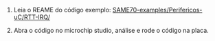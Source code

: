 1. Leia o REAME do código exemplo: [SAME70-examples/Perifericos-uC/RTT-IRQ/](https://github.com/Insper/SAME70-examples/tree/master/Perifericos-uC/RTT-IRQ)

1. Abra o código no microchip studio, análise e rode o código na placa.

